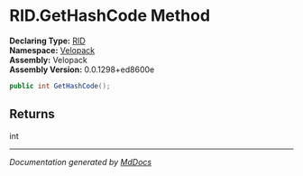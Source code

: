 ﻿<!--  
  <auto-generated>   
    The contents of this file were generated by a tool.  
    Changes to this file may be list if the file is regenerated  
  </auto-generated>   
-->

# RID.GetHashCode Method

**Declaring Type:** [RID](../index.md)  
**Namespace:** [Velopack](../../index.md)  
**Assembly:** Velopack  
**Assembly Version:** 0.0.1298+ed8600e

```csharp
public int GetHashCode();
```

## Returns

int

___

*Documentation generated by [MdDocs](https://github.com/ap0llo/mddocs)*

